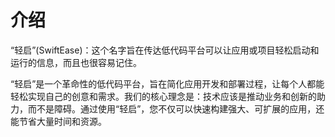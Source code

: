 # 介绍
“轻启”(SwiftEase)：这个名字旨在传达低代码平台可以让应用或项目轻松启动和运行的信息，而且也很容易记住。

“轻启”是一个革命性的低代码平台，旨在简化应用开发和部署过程，让每个人都能轻松实现自己的创意和需求。我们的核心理念是：技术应该是推动业务和创新的助力，而不是障碍。通过使用“轻启”，您不仅可以快速构建强大、可扩展的应用，还能节省大量时间和资源。

